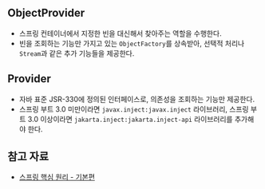 ## ObjectProvider

- 스프링 컨테이너에서 지정한 빈을 대신해서 찾아주는 역할을 수행한다.
- 빈을 조회하는 기능만 가지고 있는 `ObjectFactory`를 상속받아, 선택적 처리나 `Stream`과 같은 추가 기능들을 제공한다.

## Provider

- 자바 표준 JSR-330에 정의된 인터페이스로, 의존성을 조회하는 기능만 제공한다.
- 스프링 부트 3.0 미만이라면 `javax.inject:javax.inject` 라이브러리, 스프링 부트 3.0 이상이라면 `jakarta.inject:jakarta.inject-api` 라이브러리를 추가해야 한다.

## 참고 자료

- [스프링 핵심 원리 - 기본편](https://www.inflearn.com/course/%EC%8A%A4%ED%94%84%EB%A7%81-%ED%95%B5%EC%8B%AC-%EC%9B%90%EB%A6%AC-%EA%B8%B0%EB%B3%B8%ED%8E%B8)